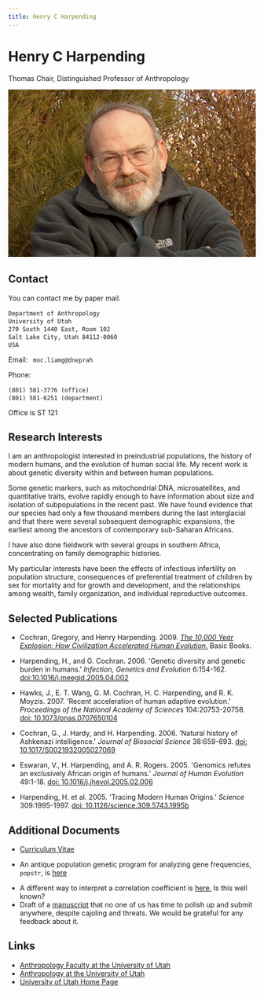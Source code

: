 ```yaml
---
title: Henry C Harpending
---
```


# Henry C Harpending

Thomas Chair, Distinguished Professor of Anthropology

<img class="thumbnail img-responsive" src="/images/hch.jpg">

## Contact

You can contact me by paper mail.

    Department of Anthropology
    University of Utah
    270 South 1440 East, Room 102
    Salt Lake City, Utah 84112-0060
    USA

Email:
<code>
    <span class="email">moc.liamg@dneprah</span>
</code>

Phone: 

    (801) 581-3776 (office)
    (801) 581-6251 (department)

Office is ST 121

## Research Interests

I am an anthropologist interested in preindustrial populations, the history of
modern humans, and the evolution of human social life. My recent work is about
genetic diversity within and between human populations.

Some genetic markers, such as mitochondrial DNA, microsatellites, and
quantitative traits, evolve rapidly enough to have information about size and
isolation of subpopulations in the recent past. We have found evidence that our
species had only a few thousand members during the last interglacial and that
there were several subsequent demographic expansions, the earliest among the
ancestors of contemporary sub-Saharan Africans.

I have also done fieldwork with several groups in southern Africa, concentrating
on family demographic histories.

My particular interests have been the effects of infectious infertility on
population structure, consequences of preferential treatment of children by sex
for mortality and for growth and development, and the relationships among
wealth, family organization, and individual reproductive outcomes.

## Selected Publications

-   Cochran, Gregory, and Henry Harpending. 2009. *[The 10,000 Year
    Explosion: How Civilization Accelerated Human
    Evolution.](http://the10000yearexplosion.com/)* Basic Books.

-   Harpending, H., and G. Cochran. 2006. 'Genetic diversity and genetic
    burden in humans.' *Infection, Genetics and Evolution* 6:154-162.
    [doi:10.1016/j.meegid.2005.04.002](http://dx.doi.org/10.1016/j.meegid.2005.04.002)

-   Hawks, J., E. T. Wang, G. M. Cochran, H. C. Harpending, and R. K.
    Moyzis. 2007. 'Recent acceleration of human adaptive evolution.'
    *Proceedings of the National Academy of Sciences* 104:20753-20758.
    [doi:
    10.1073/pnas.0707650104](http://www.pnas.org/content/104/52/20753.full.pdf+html)
    
-   Cochran, G., J. Hardy, and H. Harpending. 2006. 'Natural history of
    Ashkenazi intelligence.' *Journal of Biosocial Science* 38:659-693.
    [doi:
    10.1017/S0021932005027069](/etc/ashkiq.webpub.pdf)

-   Eswaran, V., H. Harpending, and A. R. Rogers. 2005. 'Genomics
    refutes an exclusively African origin of humans.' *Journal of Human
    Evolution* 49:1-18. [doi:
    10.1016/j.jhevol.2005.02.006](http://dx.doi.org/10.1016/j.jhevol.2005.02.006)

    <!-- Paywall -->
-   Harpending, H. et al. 2005. 'Tracing Modern Human Origins.'
    *Science* 309:1995-1997. [doi:
    10.1126/science.309.5743.1995b](http://www.sciencemag.org/cgi/content/full/sci;309/5743/1995b)

## Additional Documents

<!-- Need to add CV -->
- [Curriculum Vitae](/etc/cv.pdf)
<!-- Need to add tarball -->
- An antique population genetic program for analyzing gene frequencies,
    `popstr`, is [here](/etc/popstr.tar.gz)
<!-- Need this one -->
- A different way to interpret a correlation coefficient is
    [here.](/etc/correlation.correct.thought.pdf) Is this well known?
- Draft of a [manuscript](/etc/fisher-geometric-11-2011.pdf) that no one of us
    has time to polish up and submit anywhere, despite cajoling and threats. We
    would be grateful for any feedback about it.

## Links

* [Anthropology Faculty at the University of Utah](http://www.anthro.utah.edu/faculty/)
* [Anthropology at the University of Utah](http://www.anthro.utah.edu/)
* [University of Utah Home Page](http://www.utah.edu/)
